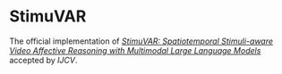 # StimuVAR
The official implementation of [_StimuVAR: Spatiotemporal Stimuli-aware Video Affective Reasoning with Multimodal Large Language Models_](https://arxiv.org/abs/2409.00304) accepted by *IJCV*.

